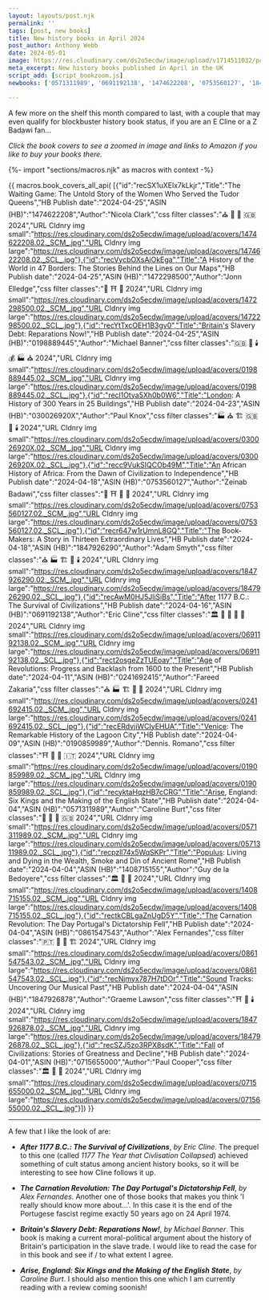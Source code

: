 ```yaml
---
layout: layouts/post.njk
permalink: ''
tags: [post, new books]
title: New history books in April 2024
post_author: Anthony Webb
date: 2024-05-01
image: https://res.cloudinary.com/ds2o5ecdw/image/upload/v1714511032/posts/Apr2024_newhistorybooks.jpg
meta_excerpt: New history books published in April in the UK
script_add: [script_bookzoom.js]
newbooks: ['0571311989', '0691192138', '1474622208', '0753560127', '1847926290', '0198889445']

---
```

A few more on the shelf this month compared to last, with a couple that may even qualify for blockbuster history book status, if you are an E Cline or a Z Badawi fan... 

_Click the book covers to see a zoomed in image and links to Amazon if you like to buy your books there._

{%- import "sections/macros.njk" as macros with context -%}

{{ macros.book_covers_all_api(
[{"id":"recSX1uXElx7kLkjr","Title":"The Waiting Game: The Untold Story of the Women Who Served the Tudor Queens","HB Publish date":"2024-04-25","ASIN (HB)":"1474622208","Author":"Nicola Clark","css filter classes":"⛪ 🚽 🥐 🇬🇧 2024","URL Cldnry img small":"https://res.cloudinary.com/ds2o5ecdw/image/upload/acovers/1474622208.02._SCM_.jpg","URL Cldnry img large":"https://res.cloudinary.com/ds2o5ecdw/image/upload/acovers/1474622208.02._SCL_.jpg"},{"id":"recVycbOXsAjOkEga","Title":"A History of the World in 47 Borders: The Stories Behind the Lines on Our Maps","HB Publish date":"2024-04-25","ASIN (HB)":"1472298500","Author":"Jonn Elledge","css filter classes":"🍭 ⛩️ 👑 2024","URL Cldnry img small":"https://res.cloudinary.com/ds2o5ecdw/image/upload/acovers/1472298500.02._SCM_.jpg","URL Cldnry img large":"https://res.cloudinary.com/ds2o5ecdw/image/upload/acovers/1472298500.02._SCL_.jpg"},{"id":"recYtTxcOEH1B3gv0","Title":"Britain's Slavery Debt: Reparations Now!","HB Publish date":"2024-04-25","ASIN (HB)":"0198889445","Author":"Michael Banner","css filter classes":"🇬🇧 🥐 🕯️ 💰 🏭 ⛪ 2024","URL Cldnry img small":"https://res.cloudinary.com/ds2o5ecdw/image/upload/acovers/0198889445.02._SCM_.jpg","URL Cldnry img large":"https://res.cloudinary.com/ds2o5ecdw/image/upload/acovers/0198889445.02._SCL_.jpg"},{"id":"recl1Otya5Xh0b0W6","Title":"London: A History of 300 Years in 25 Buildings","HB Publish date":"2024-04-23","ASIN (HB)":"030026920X","Author":"Paul Knox","css filter classes":"🏭 ⛪ 🏗️ 🇬🇧 🥐 🕯️ 2024","URL Cldnry img small":"https://res.cloudinary.com/ds2o5ecdw/image/upload/acovers/030026920X.02._SCM_.jpg","URL Cldnry img large":"https://res.cloudinary.com/ds2o5ecdw/image/upload/acovers/030026920X.02._SCL_.jpg"},{"id":"recc9VukSIQCOb49M","Title":"An African History of Africa: From the Dawn of Civilization to Independence","HB Publish date":"2024-04-18","ASIN (HB)":"0753560127","Author":"Zeinab Badawi","css filter classes":"🍗 ⛩️ 🚽 👑 2024","URL Cldnry img small":"https://res.cloudinary.com/ds2o5ecdw/image/upload/acovers/0753560127.02._SCM_.jpg","URL Cldnry img large":"https://res.cloudinary.com/ds2o5ecdw/image/upload/acovers/0753560127.02._SCL_.jpg"},{"id":"recr647w1rUmnL8GQ","Title":"The Book-Makers: A Story in Thirteen Extraordinary Lives","HB Publish date":"2024-04-18","ASIN (HB)":"1847926290","Author":"Adam Smyth","css filter classes":"⛪ 🏭 🏗️ 🥐 🕯️ 2024","URL Cldnry img small":"https://res.cloudinary.com/ds2o5ecdw/image/upload/acovers/1847926290.02._SCM_.jpg","URL Cldnry img large":"https://res.cloudinary.com/ds2o5ecdw/image/upload/acovers/1847926290.02._SCL_.jpg"},{"id":"recAwM0HJ5JliSiBs","Title":"After 1177 B.C.: The Survival of Civilizations","HB Publish date":"2024-04-16","ASIN (HB)":"0691192138","Author":"Eric Cline","css filter classes":"🏛️ 🥐 🍜 👑 🚽 2024","URL Cldnry img small":"https://res.cloudinary.com/ds2o5ecdw/image/upload/acovers/0691192138.02._SCM_.jpg","URL Cldnry img large":"https://res.cloudinary.com/ds2o5ecdw/image/upload/acovers/0691192138.02._SCL_.jpg"},{"id":"rect2osgeZzTUEoay","Title":"Age of Revolutions: Progress and Backlash from 1600 to the Present","HB Publish date":"2024-04-11","ASIN (HB)":"0241692415","Author":"Fareed Zakaria","css filter classes":"⛪ 🏭 🏗️ 👑 🍭 2024","URL Cldnry img small":"https://res.cloudinary.com/ds2o5ecdw/image/upload/acovers/0241692415.02._SCM_.jpg","URL Cldnry img large":"https://res.cloudinary.com/ds2o5ecdw/image/upload/acovers/0241692415.02._SCL_.jpg"},{"id":"recERdvjiWCIyEHUA","Title":"Venice: The Remarkable History of the Lagoon City","HB Publish date":"2024-04-09","ASIN (HB)":"0190859989","Author":"Dennis. Romano","css filter classes":"⛩️ 🥐 👑 🇮🇹 2024","URL Cldnry img small":"https://res.cloudinary.com/ds2o5ecdw/image/upload/acovers/0190859989.02._SCM_.jpg","URL Cldnry img large":"https://res.cloudinary.com/ds2o5ecdw/image/upload/acovers/0190859989.02._SCL_.jpg"},{"id":"recyktaHqzHB7cCRG","Title":"Arise, England: Six Kings and the Making of the English State","HB Publish date":"2024-04-04","ASIN (HB)":"0571311989","Author":"Caroline Burt","css filter classes":"🏰 🥐 👑 🇬🇧 2024","URL Cldnry img small":"https://res.cloudinary.com/ds2o5ecdw/image/upload/acovers/0571311989.02._SCM_.jpg","URL Cldnry img large":"https://res.cloudinary.com/ds2o5ecdw/image/upload/acovers/0571311989.02._SCL_.jpg"},{"id":"recpzll74x5WqSKPr","Title":"Populus: Living and Dying in the Wealth, Smoke and Din of Ancient Rome","HB Publish date":"2024-04-04","ASIN (HB)":"1408715155","Author":"Guy de la Bedoyere","css filter classes":"🏛️ 🥐 🚽 2024","URL Cldnry img small":"https://res.cloudinary.com/ds2o5ecdw/image/upload/acovers/1408715155.02._SCM_.jpg","URL Cldnry img large":"https://res.cloudinary.com/ds2o5ecdw/image/upload/acovers/1408715155.02._SCL_.jpg"},{"id":"rectkCBLgaZnUgD5Y","Title":"The Carnation Revolution: The Day Portugal's Dictatorship Fell","HB Publish date":"2024-04-04","ASIN (HB)":"0861547543","Author":"Alex Fernandes","css filter classes":"🇵🇹 🥐 👑 🏗️ 2024","URL Cldnry img small":"https://res.cloudinary.com/ds2o5ecdw/image/upload/acovers/0861547543.02._SCM_.jpg","URL Cldnry img large":"https://res.cloudinary.com/ds2o5ecdw/image/upload/acovers/0861547543.02._SCL_.jpg"},{"id":"recNjmyx787H7tDOr","Title":"Sound Tracks: Uncovering Our Musical Past","HB Publish date":"2024-04-04","ASIN (HB)":"1847926878","Author":"Graeme Lawson","css filter classes":"⛩️ 🍭 🕯️ 2024","URL Cldnry img small":"https://res.cloudinary.com/ds2o5ecdw/image/upload/acovers/1847926878.02._SCM_.jpg","URL Cldnry img large":"https://res.cloudinary.com/ds2o5ecdw/image/upload/acovers/1847926878.02._SCL_.jpg"},{"id":"recSZJ5zo3RPX8sdK","Title":"Fall of Civilizations: Stories of Greatness and Decline","HB Publish date":"2024-04-01","ASIN (HB)":"0715655000","Author":"Paul Cooper","css filter classes":"🏛️ 🍭 👑 2024","URL Cldnry img small":"https://res.cloudinary.com/ds2o5ecdw/image/upload/acovers/0715655000.02._SCM_.jpg","URL Cldnry img large":"https://res.cloudinary.com/ds2o5ecdw/image/upload/acovers/0715655000.02._SCL_.jpg"}]) }}

---

A few that I like the look of are:

- ___After 1177 B.C.: The Survival of Civilizations___, _by Eric Cline_. The prequel to this one (called _1177 The Year that Civlisation Collapsed_) achieved something of cult status among ancient history books, so it will be interesting to see how Cline follows it up.

- ___The Carnation Revolution: The Day Portugal's Dictatorship Fell___, _by Alex Fernandes_. Another one of those books that makes you think 'I really should know more about...'. In this case it is the end of the Portugese fascist regime exactly 50 years ago on 24 April 1974.

- ___Britain's Slavery Debt: Reparations Now!___, _by Michael Banner_. This book is making a current moral-political argument about the history of Britain's participation in the slave trade. I would like to read the case for in this book and see if / to what extent I agree.

- ___Arise, England: Six Kings and the Making of the English State___, _by Caroline Burt_. I should also mention this one which I am currently reading with a review coming soonish!